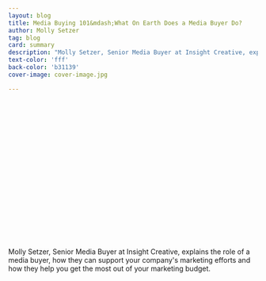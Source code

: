 ```yaml
---
layout: blog
title: Media Buying 101&mdash;What On Earth Does a Media Buyer Do?
author: Molly Setzer
tag: blog
card: summary
description: "Molly Setzer, Senior Media Buyer at Insight Creative, explains the role of a media buyer, how they can support your company's marketing efforts and how they help you get the most out of your marketing budget."
text-color: 'fff'
back-color: 'b31139'
cover-image: cover-image.jpg

---
```

<!-- ![Media Buying 101](/img/th-molly-vlog-media-buying.jpg)  -->

<script src="//fast.wistia.com/embed/medias/e6g4936gr8.jsonp" async></script><script src="//fast.wistia.com/assets/external/E-v1.js" async></script><div class="wistia_responsive_padding" style="padding:56.25% 0 0 0;position:relative;"><div class="wistia_responsive_wrapper" style="height:100%;left:0;position:absolute;top:0;width:100%;"><div class="wistia_embed wistia_async_e6g4936gr8 seo=false videoFoam=true" style="height:100%;width:100%">&nbsp;</div></div></div>

Molly Setzer, Senior Media Buyer at Insight Creative, explains the role of a media buyer, how they can support your company's marketing efforts and how they help you get the most out of your marketing budget.
